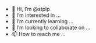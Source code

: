 - 👋 Hi, I’m @stplp
- 👀 I’m interested in ...
- 🌱 I’m currently learning ...
- 💞️ I’m looking to collaborate on ...
- 📫 How to reach me ...

<!---
stplp/stplp is a ✨ special ✨ repository because its `README.md` (this file) appears on your GitHub profile.
You can click the Preview link to take a look at your changes.
--->

